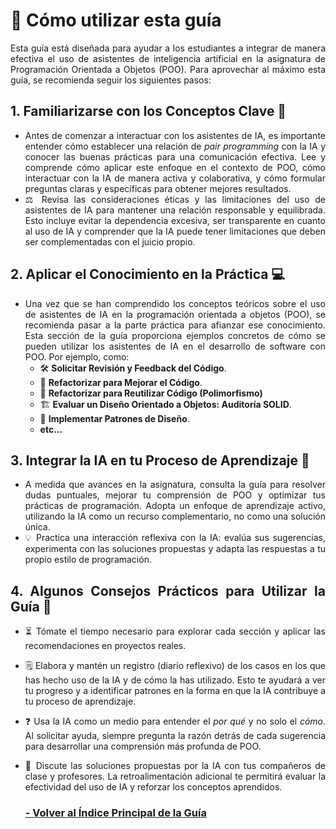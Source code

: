 <div style="text-align: justify;">

# 📘 Cómo utilizar esta guía

Esta guía está diseñada para ayudar a los estudiantes a integrar de manera efectiva el uso de asistentes de inteligencia artificial en la asignatura de Programación Orientada a Objetos (POO). Para aprovechar al máximo esta guía, se recomienda seguir los siguientes pasos:

## 1. Familiarizarse con los Conceptos Clave 📖 
- Antes de comenzar a interactuar con los asistentes de IA, es importante entender cómo establecer una relación de *pair programming* con la IA y conocer las buenas prácticas para una comunicación efectiva. Lee y comprende cómo aplicar este enfoque en el contexto de POO, cómo interactuar con la IA de manera activa y colaborativa, y cómo formular preguntas claras y específicas para obtener mejores resultados.
- ⚖️ Revisa las consideraciones éticas y las limitaciones del uso de asistentes de IA para mantener una relación responsable y equilibrada. Esto incluye evitar la dependencia excesiva, ser transparente en cuanto al uso de IA y comprender que la IA puede tener limitaciones que deben ser complementadas con el juicio propio.

## 2. Aplicar el Conocimiento en la Práctica 💻 
- Una vez que se han comprendido los conceptos teóricos sobre el uso de asistentes de IA en la programación orientada a objetos (POO), se recomienda pasar a la parte práctica para afianzar ese conocimiento. Esta sección de la guía proporciona ejemplos concretos de cómo se pueden utilizar los asistentes de IA en el desarrollo de software con POO. Por ejemplo, como:
  - 🛠️ **Solicitar Revisión y Feedback del Código**.
  - 🔄 **Refactorizar para Mejorar el Código**.
  - 🔁 **Refactorizar para Reutilizar Código (Polimorfismo)**
  - 🏗️ **Evaluar un Diseño Orientado a Objetos: Auditoría SOLID**.
  - 🧩 **Implementar  Patrones de Diseño**.
  - **etc...**

## 3. Integrar la IA en tu Proceso de Aprendizaje 🤖 
- A medida que avances en la asignatura, consulta la guía para resolver dudas puntuales, mejorar tu comprensión de POO y optimizar tus prácticas de programación. Adopta un enfoque de aprendizaje activo, utilizando la IA como un recurso complementario, no como una solución única.
- 💡 Practica una interacción reflexiva con la IA: evalúa sus sugerencias, experimenta con las soluciones propuestas y adapta las respuestas a tu propio estilo de programación.

## 4. Algunos Consejos Prácticos para Utilizar la Guía 📝 
- ⏳ Tómate el tiempo necesario para explorar cada sección y aplicar las recomendaciones en proyectos reales.
- 🗒️ Elabora y mantén un registro (diario reflexivo) de los casos en los que has hecho uso de la IA y de cómo la has utilizado. Esto te ayudará a ver tu progreso y a identificar patrones en la forma en que la IA contribuye a tu proceso de aprendizaje.
- ❓ Usa la IA como un medio para entender el *por qué* y no solo el *cómo*. Al solicitar ayuda, siempre pregunta la razón detrás de cada sugerencia para desarrollar una comprensión más profunda de POO.
- 🤝 Discute las soluciones propuestas por la IA con tus compañeros de clase y profesores. La retroalimentación adicional te permitirá evaluar la efectividad del uso de IA y reforzar los conceptos aprendidos.

  ### [- Volver al Índice Principal de la Guía](/README.md)

</div>
